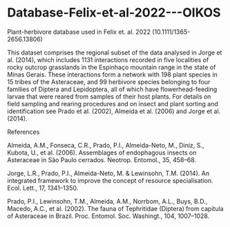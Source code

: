# Database-Felix-et-al-2022---OIKOS
Plant-herbivore database used in Felix et. al. 2022 (10.1111/1365-2656.13806)

This dataset comprises the regional subset of the data analysed in Jorge et al. (2014), which includes 1131 interactions recorded in five localities of rocky outcrop grasslands in the Espinhaço mountain range in the state of Minas Gerais. These interactions form a network with 198 plant species in 15 tribes of the Asteraceae, and 99 herbivore species belonging to four families of Diptera and Lepidoptera, all of which have flowerhead-feeding larvae that were reared from samples of their host plants. For details on field sampling and rearing procedures and on insect and plant sorting and identification see Prado et al. (2002), Almeida et al. (2006) and Jorge et al. (2014).

References

Almeida, A.M., Fonseca, C.R., Prado, P.I., Almeida-Neto, M., Diniz, S., Kubota, U., et al. (2006). Assemblages of endophagous insects on Asteraceae in São Paulo cerrados. Neotrop. Entomol., 35, 458–68.


Jorge, L.R., Prado, P.I., Almeida-Neto, M. & Lewinsohn, T.M. (2014). An integrated framework to improve the concept of resource specialisation. Ecol. Lett., 17, 1341–1350.

Prado, P.I., Lewinsohn, T.M., Almeida, A.M., Norrbom, A.L., Buys, B.D., Macedo, A.C., et al. (2002). The fauna of Tephritidae (Diptera) from capitula of Asteraceae in Brazil. Proc. Entomol. Soc. Washingt., 104, 1007–1028.





